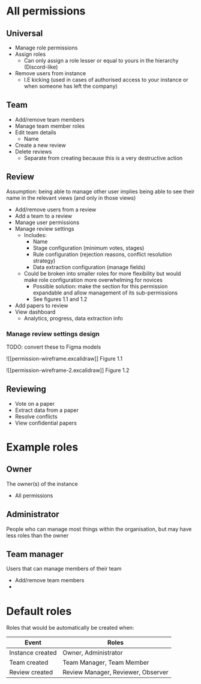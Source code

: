 # All permissions
## Universal
- Manage role permissions
- Assign roles
	- Can only assign a role lesser or equal to yours in the hierarchy (Discord-like)
- Remove users from instance
	- I.E kicking (used in cases of authorised access to your instance or when someone has left the company)

## Team
- Add/remove team members
- Manage team member roles
- Edit team details
	- Name
- Create a new review
- Delete reviews
	- Separate from creating because this is a very destructive action

## Review
Assumption: being able to manage other user implies being able to see their name in the relevant views (and only in those views)

- Add/remove users from a review
- Add a team to a review
- Manage user permissions
- Manage review settings
	- Includes:
		- Name
		- Stage configuration (minimum votes, stages)
		- Rule configuration (rejection reasons, conflict resolution strategy)
		- Data extraction configuration (manage fields)
	- Could be broken into smaller roles for more flexibility but would make role configuration more overwhelming for novices
		- Possible solution: make the section for this permission expandable and allow management of its sub-permissions
		- See figures 1.1 and 1.2
- Add papers to review
- View dashboard
	- Analytics, progress, data extraction info

### Manage review settings design

TODO: convert these to Figma models

![[permission-wireframe.excalidraw]]
Figure 1.1

![[permission-wireframe-2.excalidraw]]
Figure 1.2

## Reviewing
- Vote on a paper
- Extract data from a paper
- Resolve conflicts
- View confidential papers

# Example roles
## Owner
The owner(s) of the instance

- All permissions

## Administrator
People who can manage most things within the organisation, but may have less roles than the owner

## Team manager
Users that can manage members of their team

- Add/remove team members
- 

# Default roles
Roles that would be automatically be created when:

| Event            	| Roles                              	|
|------------------	|------------------------------------	|
| Instance created 	| Owner, Administrator               	|
| Team created     	| Team Manager, Team Member          	|
| Review created   	| Review Manager, Reviewer, Observer 	|